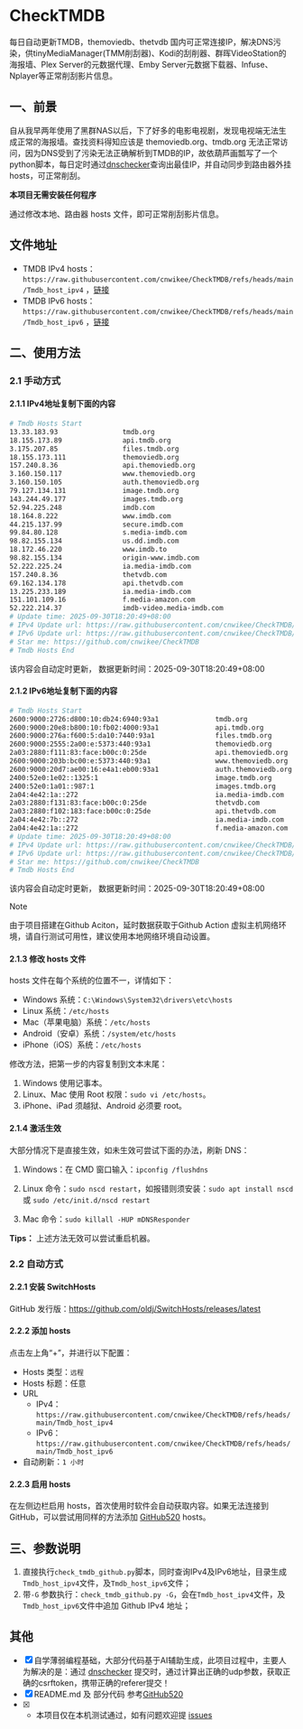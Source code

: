 # CheckTMDB

每日自动更新TMDB，themoviedb、thetvdb 国内可正常连接IP，解决DNS污染，供tinyMediaManager(TMM削刮器)、Kodi的刮削器、群晖VideoStation的海报墙、Plex Server的元数据代理、Emby Server元数据下载器、Infuse、Nplayer等正常削刮影片信息。

## 一、前景

自从我早两年使用了黑群NAS以后，下了好多的电影电视剧，发现电视端无法生成正常的海报墙。查找资料得知应该是 themoviedb.org、tmdb.org 无法正常访问，因为DNS受到了污染无法正确解析到TMDB的IP，故依葫芦画瓢写了一个python脚本，每日定时通过[dnschecker](https://dnschecker.org/)查询出最佳IP，并自动同步到路由器外挂hosts，可正常削刮。

**本项目无需安装任何程序**

通过修改本地、路由器 hosts 文件，即可正常削刮影片信息。

## 文件地址

- TMDB IPv4 hosts：`https://raw.githubusercontent.com/cnwikee/CheckTMDB/refs/heads/main/Tmdb_host_ipv4` ，[链接](https://raw.githubusercontent.com/cnwikee/CheckTMDB/refs/heads/main/Tmdb_host_ipv4)
- TMDB IPv6 hosts：`https://raw.githubusercontent.com/cnwikee/CheckTMDB/refs/heads/main/Tmdb_host_ipv6` ，[链接](https://raw.githubusercontent.com/cnwikee/CheckTMDB/refs/heads/main/Tmdb_host_ipv6)

## 二、使用方法

### 2.1 手动方式

#### 2.1.1 IPv4地址复制下面的内容

```bash
# Tmdb Hosts Start
13.33.183.93                tmdb.org
18.155.173.89               api.tmdb.org
3.175.207.85                files.tmdb.org
18.155.173.111              themoviedb.org
157.240.8.36                api.themoviedb.org
3.160.150.117               www.themoviedb.org
3.160.150.105               auth.themoviedb.org
79.127.134.131              image.tmdb.org
143.244.49.177              images.tmdb.org
52.94.225.248               imdb.com
18.164.8.222                www.imdb.com
44.215.137.99               secure.imdb.com
99.84.80.128                s.media-imdb.com
98.82.155.134               us.dd.imdb.com
18.172.46.220               www.imdb.to
98.82.155.134               origin-www.imdb.com
52.222.225.24               ia.media-imdb.com
157.240.8.36                thetvdb.com
69.162.134.178              api.thetvdb.com
13.225.233.189              ia.media-imdb.com
151.101.109.16              f.media-amazon.com
52.222.214.37               imdb-video.media-imdb.com
# Update time: 2025-09-30T18:20:49+08:00
# IPv4 Update url: https://raw.githubusercontent.com/cnwikee/CheckTMDB/refs/heads/main/Tmdb_host_ipv4
# IPv6 Update url: https://raw.githubusercontent.com/cnwikee/CheckTMDB/refs/heads/main/Tmdb_host_ipv6
# Star me: https://github.com/cnwikee/CheckTMDB
# Tmdb Hosts End

```

该内容会自动定时更新， 数据更新时间：2025-09-30T18:20:49+08:00

#### 2.1.2 IPv6地址复制下面的内容

```bash
# Tmdb Hosts Start
2600:9000:2726:d800:10:db24:6940:93a1              tmdb.org
2600:9000:20e8:b800:10:fb02:4000:93a1              api.tmdb.org
2600:9000:276a:f600:5:da10:7440:93a1               files.tmdb.org
2600:9000:2555:2a00:e:5373:440:93a1                themoviedb.org
2a03:2880:f111:83:face:b00c:0:25de                 api.themoviedb.org
2600:9000:203b:bc00:e:5373:440:93a1                www.themoviedb.org
2600:9000:20d7:ae00:16:e4a1:eb00:93a1              auth.themoviedb.org
2400:52e0:1e02::1325:1                             image.tmdb.org
2400:52e0:1a01::987:1                              images.tmdb.org
2a04:4e42:1a::272                                  ia.media-imdb.com
2a03:2880:f131:83:face:b00c:0:25de                 thetvdb.com
2a03:2880:f102:183:face:b00c:0:25de                api.thetvdb.com
2a04:4e42:7b::272                                  ia.media-imdb.com
2a04:4e42:1a::272                                  f.media-amazon.com
# Update time: 2025-09-30T18:20:49+08:00
# IPv4 Update url: https://raw.githubusercontent.com/cnwikee/CheckTMDB/refs/heads/main/Tmdb_host_ipv4
# IPv6 Update url: https://raw.githubusercontent.com/cnwikee/CheckTMDB/refs/heads/main/Tmdb_host_ipv6
# Star me: https://github.com/cnwikee/CheckTMDB
# Tmdb Hosts End

```

该内容会自动定时更新， 数据更新时间：2025-09-30T18:20:49+08:00

> [!NOTE]
> 由于项目搭建在Github Aciton，延时数据获取于Github Action 虚拟主机网络环境，请自行测试可用性，建议使用本地网络环境自动设置。

#### 2.1.3 修改 hosts 文件

hosts 文件在每个系统的位置不一，详情如下：

- Windows 系统：`C:\Windows\System32\drivers\etc\hosts`
- Linux 系统：`/etc/hosts`
- Mac（苹果电脑）系统：`/etc/hosts`
- Android（安卓）系统：`/system/etc/hosts`
- iPhone（iOS）系统：`/etc/hosts`

修改方法，把第一步的内容复制到文本末尾：

1. Windows 使用记事本。
2. Linux、Mac 使用 Root 权限：`sudo vi /etc/hosts`。
3. iPhone、iPad 须越狱、Android 必须要 root。

#### 2.1.4 激活生效

大部分情况下是直接生效，如未生效可尝试下面的办法，刷新 DNS：

1. Windows：在 CMD 窗口输入：`ipconfig /flushdns`

2. Linux 命令：`sudo nscd restart`，如报错则须安装：`sudo apt install nscd` 或 `sudo /etc/init.d/nscd restart`

3. Mac 命令：`sudo killall -HUP mDNSResponder`

**Tips：** 上述方法无效可以尝试重启机器。

### 2.2 自动方式

#### 2.2.1 安装 SwitchHosts

GitHub 发行版：https://github.com/oldj/SwitchHosts/releases/latest

#### 2.2.2 添加 hosts

点击左上角“+”，并进行以下配置：

- Hosts 类型：`远程`
- Hosts 标题：任意
- URL
    - IPv4：`https://raw.githubusercontent.com/cnwikee/CheckTMDB/refs/heads/main/Tmdb_host_ipv4`
    - IPv6：`https://raw.githubusercontent.com/cnwikee/CheckTMDB/refs/heads/main/Tmdb_host_ipv6`
- 自动刷新：`1 小时`

#### 2.2.3 启用 hosts

在左侧边栏启用 hosts，首次使用时软件会自动获取内容。如果无法连接到 GitHub，可以尝试用同样的方法添加 [GitHub520](https://github.com/521xueweihan/GitHub520) hosts。

## 三、参数说明

1. 直接执行`check_tmdb_github.py`脚本，同时查询IPv4及IPv6地址，目录生成`Tmdb_host_ipv4`文件，及`Tmdb_host_ipv6`文件；
2. 带`-G` 参数执行：`check_tmdb_github.py -G`，会在`Tmdb_host_ipv4`文件，及`Tmdb_host_ipv6`文件中追加 Github IPv4 地址；

## 其他

- [x] 自学薄弱编程基础，大部分代码基于AI辅助生成，此项目过程中，主要人为解决的是：通过 [dnschecker](https://dnschecker.org/) 提交时，通过计算出正确的udp参数，获取正确的csrftoken，携带正确的referer提交！
- [x] README.md 及 部分代码 参考[GitHub520](https://github.com/521xueweihan/GitHub520)
- [x] * 本项目仅在本机测试通过，如有问题欢迎提 [issues](https://github.com/cnwikee/CheckTMDB/issues/new)
